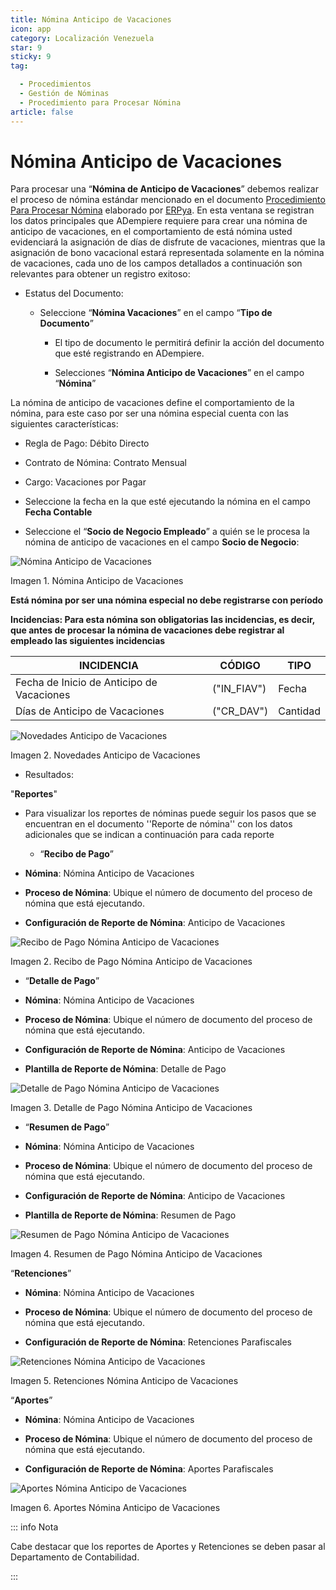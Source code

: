 ```yaml
---
title: Nómina Anticipo de Vacaciones
icon: app
category: Localización Venezuela
star: 9
sticky: 9
tag:

  - Procedimientos
  - Gestión de Nóminas
  - Procedimiento para Procesar Nómina
article: false
---
```


**Nómina Anticipo de Vacaciones**
=================================

Para procesar una “**Nómina de Anticipo de Vacaciones**” debemos realizar el proceso de nómina estándar mencionado en el documento [Procedimiento Para Procesar Nómina](README.md) elaborado por [ERPya](http://erpya.com). En esta ventana se registran los datos principales que ADempiere requiere para crear una nómina de anticipo de vacaciones, en el comportamiento de está nómina usted evidenciará la asignación de días de disfrute de vacaciones, mientras que la asignación de bono vacacional estará representada solamente en la nómina de vacaciones, cada uno de los campos detallados a continuación son relevantes para obtener un registro exitoso:

- Estatus del Documento:

  - Seleccione “**Nómina  Vacaciones**” en el campo “**Tipo de Documento**”

    - El tipo de documento le permitirá definir la acción del documento que esté registrando en ADempiere.

    - Selecciones “**Nómina Anticipo de Vacaciones**” en el campo “**Nómina**”

La nómina de anticipo de vacaciones define el comportamiento de la nómina, para este caso por ser una nómina especial cuenta con las siguientes características:

- Regla de Pago: Débito Directo
- Contrato de Nómina: Contrato Mensual
- Cargo: Vacaciones por Pagar

- Seleccione la fecha en la que esté ejecutando la nómina en el campo **Fecha Contable**

- Seleccione el “**Socio de Negocio Empleado**” a quién se le procesa la nómina de anticipo de vacaciones en el campo **Socio de Negocio**:

![Nómina Anticipo de Vacaciones](/assets/img/docs/lve/procedures/payroll/procedures-to-process-payroll/resources/anticipodevacaciones22.png)

Imagen 1. Nómina Anticipo de Vacaciones

**Está nómina  por ser una nómina especial no debe registrarse con período**

**Incidencias: Para esta nómina son obligatorias las incidencias, es decir, que antes de procesar la nómina de vacaciones debe registrar al empleado las siguientes incidencias**

|                **INCIDENCIA**                          |      **CÓDIGO**      |    **TIPO**    |
|-------------------------------------------------------|-----------------------|----------------|
| Fecha de Inicio de Anticipo de Vacaciones              |      ("IN_FIAV")      |     Fecha      |
| Días de Anticipo de Vacaciones                         |       ("CR_DAV")      |    Cantidad    |

![Novedades Anticipo de Vacaciones](/assets/img/docs/lve/procedures/payroll/procedures-to-process-payroll/resources/novedadanticipovacaciones.png)

Imagen 2. Novedades Anticipo de Vacaciones

- Resultados:

"**Reportes**"

- Para visualizar los reportes de nóminas puede seguir los pasos que se encuentran en el documento ''Reporte de nómina'' con los datos adicionales que se indican a continuación para cada reporte

  - “**Recibo de Pago**”

- **Nómina**: Nómina Anticipo de Vacaciones 

- **Proceso de Nómina**: Ubique el número de documento del proceso de nómina que está ejecutando.

- **Configuración de Reporte de Nómina**: Anticipo de Vacaciones

![Recibo de Pago Nómina Anticipo de Vacaciones](/assets/img/docs/lve/procedures/payroll/procedures-to-process-payroll/resources/reciboanticipovacaciones33.png)

Imagen 2. Recibo de Pago Nómina Anticipo de Vacaciones

- “**Detalle de Pago**”

- **Nómina**: Nómina Anticipo de  Vacaciones

- **Proceso de Nómina**: Ubique el número de documento del proceso de nómina que está ejecutando.

- **Configuración de Reporte de Nómina**: Anticipo de Vacaciones

- **Plantilla de Reporte de Nómina**: Detalle de Pago

![Detalle de Pago Nómina Anticipo de Vacaciones](/assets/img/docs/lve/procedures/payroll/procedures-to-process-payroll/resources/detalleanticipovacaciones11.png)

Imagen 3. Detalle de Pago Nómina Anticipo de Vacaciones

- “**Resumen de Pago**”

- **Nómina**: Nómina Anticipo de Vacaciones

- **Proceso de Nómina**: Ubique el número de documento del proceso de nómina que está ejecutando.

- **Configuración de Reporte de Nómina**: Anticipo de Vacaciones

- **Plantilla de Reporte de Nómina**: Resumen de Pago

![Resumen de Pago Nómina Anticipo de Vacaciones](/assets/img/docs/lve/procedures/payroll/procedures-to-process-payroll/resources/resumenanticipovacaciones11.png)

Imagen 4. Resumen de Pago Nómina Anticipo de Vacaciones

“**Retenciones**”

- **Nómina**: Nómina Anticipo de Vacaciones

- **Proceso de Nómina**: Ubique el número de documento del proceso de nómina que está ejecutando.

- **Configuración de Reporte de Nómina**: Retenciones Parafiscales

![Retenciones Nómina Anticipo de Vacaciones](/assets/img/docs/lve/procedures/payroll/procedures-to-process-payroll/resources/retencionesanticipovacaciones11.png)

Imagen 5. Retenciones Nómina Anticipo de Vacaciones

“**Aportes**”

- **Nómina**: Nómina Anticipo de Vacaciones

- **Proceso de Nómina**: Ubique el número de documento del proceso de nómina que está ejecutando.

- **Configuración de Reporte de Nómina**: Aportes Parafiscales

![Aportes Nómina Anticipo de Vacaciones](/assets/img/docs/lve/procedures/payroll/procedures-to-process-payroll/resources/aportesanticipovacaciones11.png)

Imagen 6. Aportes Nómina Anticipo de Vacaciones
  
::: info Nota

Cabe destacar que los reportes de Aportes y Retenciones se deben pasar al Departamento de Contabilidad.

:::
